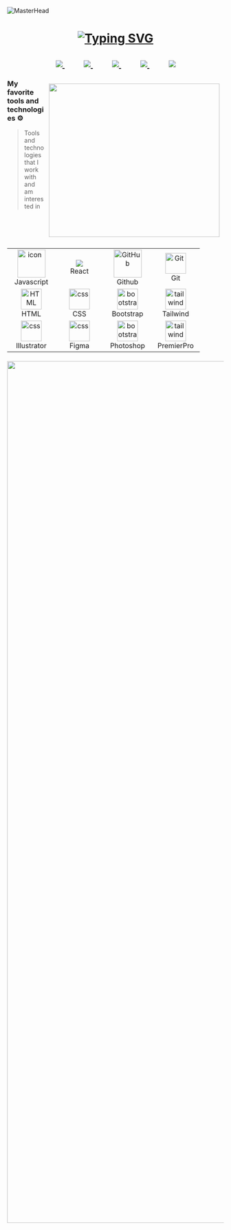 ![MasterHead](https://i.pinimg.com/originals/ae/93/ef/ae93efea76cebbc5305f4904f33c6ac0.gif)
<h1 align="center"><a href="#"><img src="https://readme-typing-svg.demolab.com?font=Poppins&weight=600&size=26&pause=1000&color=12B307&random=false&width=435&lines=Namaste+%F0%9F%99%8F+My+name+is+Abhay+" alt="Typing SVG" /></a></h1>

<h2 align="center">
 <a href="https://www.instagram.com/only__abhay/">
<img src="https://img.shields.io/badge/Instagram-%23E4405F.svg?style=for-the-badge&logo=Instagram&logoColor=white">
</a>
 &nbsp;&nbsp;&nbsp;&nbsp;&nbsp;&nbsp;&nbsp;&nbsp;
<a href="https://www.facebook.com/De.king.dragneel">
<img src="https://img.shields.io/badge/-Facebook?style=for-the-badge&logo=Facebook&label=%20Facebook&labelColor=%232C64F6&color=%232C64F6">
</a>
&nbsp;&nbsp;&nbsp;&nbsp;&nbsp;&nbsp;&nbsp;&nbsp;
<a href="https://www.linkedin.com/in/abhay-maskey-6aa406255/">
<img src="https://img.shields.io/badge/Linkedin-%231DA1F2.svg?style=for-the-badge&logo=Linkedin&logoColor=white">
</a>
&nbsp;&nbsp;&nbsp;&nbsp;&nbsp;&nbsp;&nbsp;&nbsp;
<a href="https://x.com/abbiebabu">
<img src="https://img.shields.io/badge/-X?style=for-the-badge&logo=x&label=%20Twitter&labelColor=black&color=black">
</a>
 &nbsp;&nbsp;&nbsp;&nbsp;&nbsp;&nbsp;&nbsp;&nbsp;
<a href="https://www.youtube.com/channel/UCXB0jgR1SyZmcUEyzJrN_9Q">
<img src="https://img.shields.io/badge/YouTube-FF0000?style=for-the-badge&logo=youtube&logoColor=white">
</a>
 

</h2>
<div class="container" style= "height: 399px;">

<img align="right"  src="https://i.pinimg.com/564x/7c/6f/19/7c6f1909da16edfca0a0aa8516687af1.jpg" style="height: 356px; width: 397px;max-width: 100%;margin: 10px;">

<h3>My favorite tools and technologies ⚙️</h3> 

> Tools and technologies that I work with and am interested in

 
<table align="left" margin=0>

   <tr>
    <td align="center" width="96">
        <img src="https://techstack-generator.vercel.app/js-icon.svg" alt="icon" width="65" height="65" />
      <br>Javascript
    </td>
   <td align="center" width="96">
        <img src="https://techstack-generator.vercel.app/react-icon.svg" />
      <br>React
    </td>
       <td align="center" width="96">
        <img src="https://techstack-generator.vercel.app/github-icon.svg" width="65" height="65" alt="GitHub" />
      <br>Github
    </td>
         <td align="center" width="96">
        <img src="https://skillicons.dev/icons?i=git" width="48" height="48" alt="Git" />
      <br>Git
    </td> 
 
 </tr>
  
  <tr>
    <td align="center"  width="96">
        <img src="https://skillicons.dev/icons?i=html" width="48" height="48" alt="HTML" />
      <br>HTML
    </td>
    <td align="center" width="96">
        <img src="https://skillicons.dev/icons?i=css" width="48" height="48" alt="css" />
      <br>CSS
    </td>
    <td align="center"  width="96">
        <img src="https://skillicons.dev/icons?i=bootstrap" width="48" height="48" alt="bootstrap" />
      <br>Bootstrap
    </td>
    <td align="center" width="96">
        <img src="https://skillicons.dev/icons?i=tailwind" width="48" height="48" alt="tailwind" />
      <br>Tailwind
    </td>
  </tr>



  
  <tr>
    <td align="center"  width="96">
        <img src="https://skillicons.dev/icons?i=illustrator" width="48" height="48" alt="css" />
     <br> Illustrator
    </td>
    <td align="center" width="96">
        <img src="https://skillicons.dev/icons?i=figma" width="48" height="48" alt="css" />
      <br>Figma
    </td>
    <td align="center"  width="96">
        <img src="https://skillicons.dev/icons?i=photoshop" width="48" height="48" alt="bootstrap" />
      <br>Photoshop
    </td>
    <td align="center" width="96">
        <img src="https://skillicons.dev/icons?i=pr" width="48" height="48" alt="tailwind" />
      <br>PremierPro
    </td>
  </tr>
  
</table>
<br>
</div>

<div>
<img align="center" src="https://github.com/saadeghi/saadeghi/raw/master/dino.gif" style="width:2000px; margin-top: 5px;" data-target="animated-image.originalImage">
</div>

